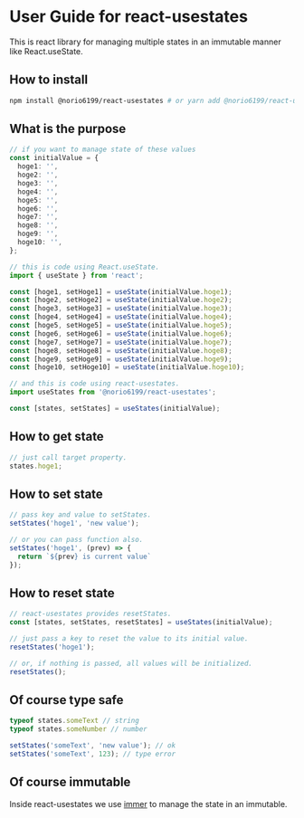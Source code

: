# User Guide for react-usestates

This is react library for managing multiple states in an immutable manner like React.useState.

## How to install
```bash
npm install @norio6199/react-usestates # or yarn add @norio6199/react-usestates
```

## What is the purpose
```ts
// if you want to manage state of these values
const initialValue = {
  hoge1: '',
  hoge2: '',
  hoge3: '',
  hoge4: '',
  hoge5: '',
  hoge6: '',
  hoge7: '',
  hoge8: '',
  hoge9: '',
  hoge10: '',
};
```

```ts
// this is code using React.useState.
import { useState } from 'react';

const [hoge1, setHoge1] = useState(initialValue.hoge1);
const [hoge2, setHoge2] = useState(initialValue.hoge2);
const [hoge3, setHoge3] = useState(initialValue.hoge3);
const [hoge4, setHoge4] = useState(initialValue.hoge4);
const [hoge5, setHoge5] = useState(initialValue.hoge5);
const [hoge6, setHoge6] = useState(initialValue.hoge6);
const [hoge7, setHoge7] = useState(initialValue.hoge7);
const [hoge8, setHoge8] = useState(initialValue.hoge8);
const [hoge9, setHoge9] = useState(initialValue.hoge9);
const [hoge10, setHoge10] = useState(initialValue.hoge10);
```

```ts
// and this is code using react-usestates.
import useStates from '@norio6199/react-usestates';

const [states, setStates] = useStates(initialValue);
```

## How to get state
```ts
// just call target property.
states.hoge1;
```

## How to set state
```ts
// pass key and value to setStates.
setStates('hoge1', 'new value');

// or you can pass function also.
setStates('hoge1', (prev) => {
  return `${prev} is current value`
});
```

## How to reset state
```ts
// react-usestates provides resetStates.
const [states, setStates, resetStates] = useStates(initialValue);

// just pass a key to reset the value to its initial value.
resetStates('hoge1');

// or, if nothing is passed, all values will be initialized.
resetStates();
```

## Of course type safe
```ts
typeof states.someText // string
typeof states.someNumber // number

setStates('someText', 'new value'); // ok
setStates('someText', 123); // type error
```

## Of course immutable
Inside react-usestates we use [immer](https://github.com/immerjs/immer) to manage the state in an immutable.